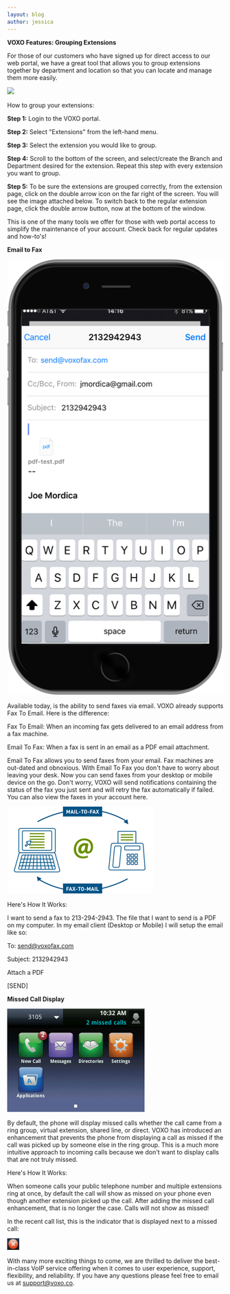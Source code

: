 ```yaml
---
layout: blog
author: jessica
---
```


**VOXO Features: Grouping Extensions**

For those of our customers who have signed up for direct access to our web portal, we have a great tool that allows you to group extensions together by department and location so that you can locate and manage them more easily.

![][1]

How to group your extensions:

**Step 1:** Login to the VOXO portal.

**Step 2:** Select "Extensions" from the left-hand menu.

**Step 3:** Select the extension you would like to group.

**Step 4:** Scroll to the bottom of the screen, and select/create the Branch and Department desired for the extension. Repeat this step with every extension you want to group.

**Step 5:** To be sure the extensions are grouped correctly, from the extension page, click on the double arrow icon on the far right of the screen. You will see the image attached below. To switch back to the regular extension page, click the double arrow button, now at the bottom of the window.

This is one of the many tools we offer for those with web portal access to simplify the maintenance of your account. Check back for regular updates and how-to's!

**Email to Fax**

![iphonefax1][2]

Available today, is the ability to send faxes via email. VOXO already supports Fax To Email. Here is the difference:

Fax To Email: When an incoming fax gets delivered to an email address from a fax machine.

Email To Fax: When a fax is sent in an email as a PDF email attachment.

Email To Fax allows you to send faxes from your email. Fax machines are out-dated and obnoxious. With Email To Fax you don't have to worry about leaving your desk. Now you can send faxes from your desktop or mobile device on the go. Don't worry, VOXO will send notifications containing the status of the fax you just sent and will retry the fax automatically if failed. You can also view the faxes in your account here.

![fax2mail][3]

Here's How It Works:

I want to send a fax to 213-294-2943. The file that I want to send is a PDF on my computer. In my email client (Desktop or Mobile) I will setup the email like so:

To: send@voxofax.com

Subject: 2132942943

Attach a PDF

[SEND]

**Missed Call Display**

![missed01][4]

By default, the phone will display missed calls whether the call came from a ring group, virtual extension, shared line, or direct. VOXO has introduced an enhancement that prevents the phone from displaying a call as missed if the call was picked up by someone else in the ring group. This is a much more intuitive approach to incoming calls because we don't want to display calls that are not truly missed.

Here's How It Works:

When someone calls your public telephone number and multiple extensions ring at once, by default the call will show as missed on your phone even though another extension picked up the call. After adding the missed call enhancement, that is no longer the case. Calls will not show as missed!

In the recent call list, this is the indicator that is displayed next to a missed call:

![05][5]

With many more exciting things to come, we are thrilled to deliver the best-in-class VoIP service offering when it comes to user experience, support, flexibility, and reliability. If you have any questions please feel free to email us at [support@voxo.co][6].

[1]: /images/Screen-Shot-2016-03-22-at-2.44.20-PM-1.png
[2]: /images/iphonefax1.png
[3]: /images/fax2mail.png
[4]: /images/missed01.png
[5]: /images/05.png
[6]: mailto:support@voxo.co
